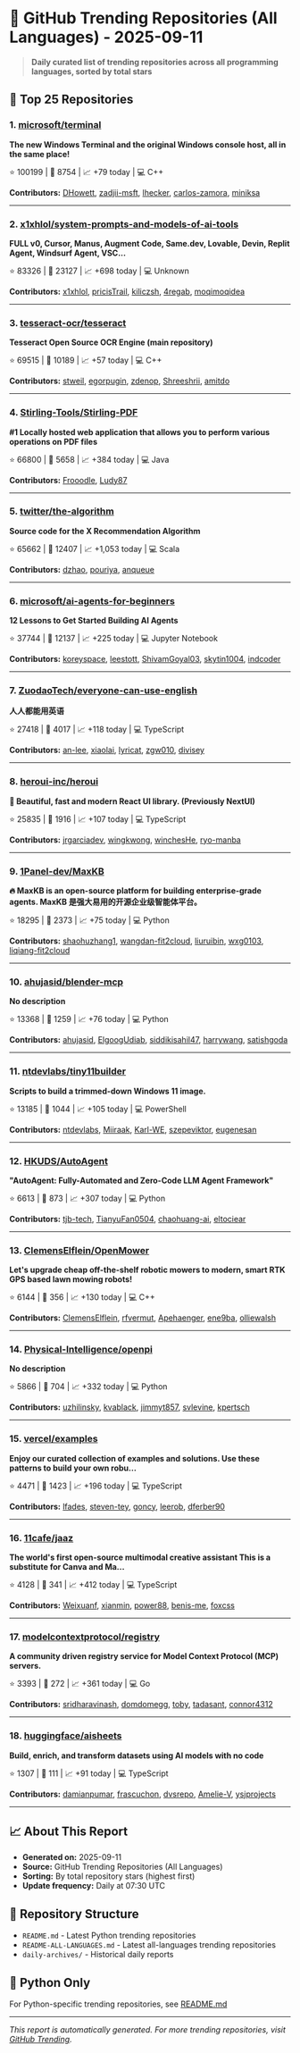 # 🌟 GitHub Trending Repositories (All Languages) - 2025-09-11

> **Daily curated list of trending repositories across all programming languages, sorted by total stars**

## 🚀 Top 25 Repositories

### 1. [microsoft/terminal](https://github.com/microsoft/terminal)

**The new Windows Terminal and the original Windows console host, all in the same place!**

⭐ 100199 | 🍴 8754 | 📈 +79 today | 💻 C++

**Contributors:** [DHowett](https://github.com/DHowett), [zadjii-msft](https://github.com/zadjii-msft), [lhecker](https://github.com/lhecker), [carlos-zamora](https://github.com/carlos-zamora), [miniksa](https://github.com/miniksa)

---

### 2. [x1xhlol/system-prompts-and-models-of-ai-tools](https://github.com/x1xhlol/system-prompts-and-models-of-ai-tools)

**FULL v0, Cursor, Manus, Augment Code, Same.dev, Lovable, Devin, Replit Agent, Windsurf Agent, VSC...**

⭐ 83326 | 🍴 23127 | 📈 +698 today | 💻 Unknown

**Contributors:** [x1xhlol](https://github.com/x1xhlol), [pricisTrail](https://github.com/pricisTrail), [kiliczsh](https://github.com/kiliczsh), [4regab](https://github.com/4regab), [moqimoqidea](https://github.com/moqimoqidea)

---

### 3. [tesseract-ocr/tesseract](https://github.com/tesseract-ocr/tesseract)

**Tesseract Open Source OCR Engine (main repository)**

⭐ 69515 | 🍴 10189 | 📈 +57 today | 💻 C++

**Contributors:** [stweil](https://github.com/stweil), [egorpugin](https://github.com/egorpugin), [zdenop](https://github.com/zdenop), [Shreeshrii](https://github.com/Shreeshrii), [amitdo](https://github.com/amitdo)

---

### 4. [Stirling-Tools/Stirling-PDF](https://github.com/Stirling-Tools/Stirling-PDF)

**#1 Locally hosted web application that allows you to perform various operations on PDF files**

⭐ 66800 | 🍴 5658 | 📈 +384 today | 💻 Java

**Contributors:** [Frooodle](https://github.com/Frooodle), [Ludy87](https://github.com/Ludy87)

---

### 5. [twitter/the-algorithm](https://github.com/twitter/the-algorithm)

**Source code for the X Recommendation Algorithm**

⭐ 65662 | 🍴 12407 | 📈 +1,053 today | 💻 Scala

**Contributors:** [dzhao](https://github.com/dzhao), [pouriya](https://github.com/pouriya), [anqueue](https://github.com/anqueue)

---

### 6. [microsoft/ai-agents-for-beginners](https://github.com/microsoft/ai-agents-for-beginners)

**12 Lessons to Get Started Building AI Agents**

⭐ 37744 | 🍴 12137 | 📈 +225 today | 💻 Jupyter Notebook

**Contributors:** [koreyspace](https://github.com/koreyspace), [leestott](https://github.com/leestott), [ShivamGoyal03](https://github.com/ShivamGoyal03), [skytin1004](https://github.com/skytin1004), [indcoder](https://github.com/indcoder)

---

### 7. [ZuodaoTech/everyone-can-use-english](https://github.com/ZuodaoTech/everyone-can-use-english)

**人人都能用英语**

⭐ 27418 | 🍴 4017 | 📈 +118 today | 💻 TypeScript

**Contributors:** [an-lee](https://github.com/an-lee), [xiaolai](https://github.com/xiaolai), [lyricat](https://github.com/lyricat), [zgw010](https://github.com/zgw010), [divisey](https://github.com/divisey)

---

### 8. [heroui-inc/heroui](https://github.com/heroui-inc/heroui)

**🚀 Beautiful, fast and modern React UI library. (Previously NextUI)**

⭐ 25835 | 🍴 1916 | 📈 +107 today | 💻 TypeScript

**Contributors:** [jrgarciadev](https://github.com/jrgarciadev), [wingkwong](https://github.com/wingkwong), [winchesHe](https://github.com/winchesHe), [ryo-manba](https://github.com/ryo-manba)

---

### 9. [1Panel-dev/MaxKB](https://github.com/1Panel-dev/MaxKB)

**🔥 MaxKB is an open-source platform for building enterprise-grade agents. MaxKB 是强大易用的开源企业级智能体平台。**

⭐ 18295 | 🍴 2373 | 📈 +75 today | 💻 Python

**Contributors:** [shaohuzhang1](https://github.com/shaohuzhang1), [wangdan-fit2cloud](https://github.com/wangdan-fit2cloud), [liuruibin](https://github.com/liuruibin), [wxg0103](https://github.com/wxg0103), [liqiang-fit2cloud](https://github.com/liqiang-fit2cloud)

---

### 10. [ahujasid/blender-mcp](https://github.com/ahujasid/blender-mcp)

**No description**

⭐ 13368 | 🍴 1259 | 📈 +76 today | 💻 Python

**Contributors:** [ahujasid](https://github.com/ahujasid), [ElgoogUdiab](https://github.com/ElgoogUdiab), [siddikisahil47](https://github.com/siddikisahil47), [harrywang](https://github.com/harrywang), [satishgoda](https://github.com/satishgoda)

---

### 11. [ntdevlabs/tiny11builder](https://github.com/ntdevlabs/tiny11builder)

**Scripts to build a trimmed-down Windows 11 image.**

⭐ 13185 | 🍴 1044 | 📈 +105 today | 💻 PowerShell

**Contributors:** [ntdevlabs](https://github.com/ntdevlabs), [Miiraak](https://github.com/Miiraak), [Karl-WE](https://github.com/Karl-WE), [szepeviktor](https://github.com/szepeviktor), [eugenesan](https://github.com/eugenesan)

---

### 12. [HKUDS/AutoAgent](https://github.com/HKUDS/AutoAgent)

**"AutoAgent: Fully-Automated and Zero-Code LLM Agent Framework"**

⭐ 6613 | 🍴 873 | 📈 +307 today | 💻 Python

**Contributors:** [tjb-tech](https://github.com/tjb-tech), [TianyuFan0504](https://github.com/TianyuFan0504), [chaohuang-ai](https://github.com/chaohuang-ai), [eltociear](https://github.com/eltociear)

---

### 13. [ClemensElflein/OpenMower](https://github.com/ClemensElflein/OpenMower)

**Let's upgrade cheap off-the-shelf robotic mowers to modern, smart RTK GPS based lawn mowing robots!**

⭐ 6144 | 🍴 356 | 📈 +130 today | 💻 C++

**Contributors:** [ClemensElflein](https://github.com/ClemensElflein), [rfvermut](https://github.com/rfvermut), [Apehaenger](https://github.com/Apehaenger), [ene9ba](https://github.com/ene9ba), [olliewalsh](https://github.com/olliewalsh)

---

### 14. [Physical-Intelligence/openpi](https://github.com/Physical-Intelligence/openpi)

**No description**

⭐ 5866 | 🍴 704 | 📈 +332 today | 💻 Python

**Contributors:** [uzhilinsky](https://github.com/uzhilinsky), [kvablack](https://github.com/kvablack), [jimmyt857](https://github.com/jimmyt857), [svlevine](https://github.com/svlevine), [kpertsch](https://github.com/kpertsch)

---

### 15. [vercel/examples](https://github.com/vercel/examples)

**Enjoy our curated collection of examples and solutions. Use these patterns to build your own robu...**

⭐ 4471 | 🍴 1423 | 📈 +196 today | 💻 TypeScript

**Contributors:** [lfades](https://github.com/lfades), [steven-tey](https://github.com/steven-tey), [goncy](https://github.com/goncy), [leerob](https://github.com/leerob), [dferber90](https://github.com/dferber90)

---

### 16. [11cafe/jaaz](https://github.com/11cafe/jaaz)

**The world's first open-source multimodal creative assistant This is a substitute for Canva and Ma...**

⭐ 4128 | 🍴 341 | 📈 +412 today | 💻 TypeScript

**Contributors:** [Weixuanf](https://github.com/Weixuanf), [xianmin](https://github.com/xianmin), [power88](https://github.com/power88), [benis-me](https://github.com/benis-me), [foxcss](https://github.com/foxcss)

---

### 17. [modelcontextprotocol/registry](https://github.com/modelcontextprotocol/registry)

**A community driven registry service for Model Context Protocol (MCP) servers.**

⭐ 3393 | 🍴 272 | 📈 +361 today | 💻 Go

**Contributors:** [sridharavinash](https://github.com/sridharavinash), [domdomegg](https://github.com/domdomegg), [toby](https://github.com/toby), [tadasant](https://github.com/tadasant), [connor4312](https://github.com/connor4312)

---

### 18. [huggingface/aisheets](https://github.com/huggingface/aisheets)

**Build, enrich, and transform datasets using AI models with no code**

⭐ 1307 | 🍴 111 | 📈 +91 today | 💻 TypeScript

**Contributors:** [damianpumar](https://github.com/damianpumar), [frascuchon](https://github.com/frascuchon), [dvsrepo](https://github.com/dvsrepo), [Amelie-V](https://github.com/Amelie-V), [ysjprojects](https://github.com/ysjprojects)

---


## 📈 About This Report

- **Generated on:** 2025-09-11
- **Source:** GitHub Trending Repositories (All Languages)
- **Sorting:** By total repository stars (highest first)
- **Update frequency:** Daily at 07:30 UTC

## 🔗 Repository Structure

- `README.md` - Latest Python trending repositories
- `README-ALL-LANGUAGES.md` - Latest all-languages trending repositories
- `daily-archives/` - Historical daily reports

## 🐍 Python Only

For Python-specific trending repositories, see [README.md](./README.md)

---

*This report is automatically generated. For more trending repositories, visit [GitHub Trending](https://github.com/trending).*
